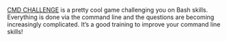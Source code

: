 [CMD CHALLENGE](https://cmdchallenge.com/)
is a pretty cool game challenging you on Bash skills. 
Everything is done via the command line and the questions are becoming increasingly complicated. 
It’s a good training to improve your command line skills!

